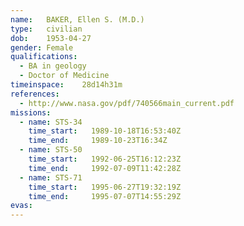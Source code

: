 ```yaml
---
name:	BAKER, Ellen S. (M.D.)
type:	civilian
dob:	1953-04-27
gender:	Female
qualifications:
  - BA in geology
  - Doctor of Medicine
timeinspace:	28d14h31m
references:
  - http://www.nasa.gov/pdf/740566main_current.pdf
missions:
  - name: STS-34
    time_start:   1989-10-18T16:53:40Z
    time_end:     1989-10-23T16:34Z
  - name: STS-50
    time_start:   1992-06-25T16:12:23Z
    time_end:     1992-07-09T11:42:28Z
  - name: STS-71
    time_start:   1995-06-27T19:32:19Z
    time_end:     1995-07-07T14:55:29Z
evas:
---
```

